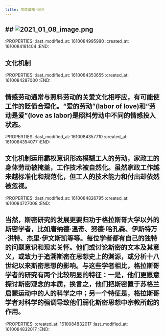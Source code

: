 ```yaml
---
title: 电商直播·综合
---
```


## ## ![2021_01_08_image.png](https://cdn.logseq.com/%2F93885275-2911-4413-ad42-50e105250c9a0b3beef0-ac17-48a5-b2af-cd73231c5f9e2021_01_08_image.png?Expires=4763684167&Signature=Jb4O2sntQgrUZ5ixn2EFy2HeKqz74~e4gPlrZ92zZJooAMI9DQyQIvL-3yKIQQbae2BpV~mhEpc2LYUt2LA5rhn68B-dQfuX7DQ8lmKVhcTOsn1vqu5xvK5f4XfxcVgidLf8OPSN0aNaRg4EnXRnbtezazwx9PoShML-R32qces9oOOMNKYuqh4pcRfvPKS~PsrMpz2Dy9H2N6U0iOSot7jgqJ99k1kL5K~yaxVxAK~hL1lWHScvblZe0UWbjgPSf6Hp9EJyc5AQZM6b8JMmdIuWh52~FOBJqMhR3CuHx-yuXHODlDfrV44Y0FCls1rs7gREETPC6SkigmbHMKZXqw__&Key-Pair-Id=APKAJE5CCD6X7MP6PTEA)
:PROPERTIES:
:last_modified_at: 1610084995980
:created_at: 1610084161404
:END:
## 文化机制
:PROPERTIES:
:last_modified_at: 1610084353655
:created_at: 1610084287000
:END:
## 情感劳动通常与照料劳动的关爱文化相呼应，有可能使工作的贬值合理化。“爱的劳动”(labor of love)和“劳动是爱”(love as labor)是照料劳动中不同的情感投入状态。
:PROPERTIES:
:last_modified_at: 1610084357710
:created_at: 1610084354077
:END:
## 文化机制运用霸权意识形态模糊工人的劳动，家政工的身体劳动被掩盖，工作技术被自然化。虽然家政工作越来越标准化和规范化，但工人的技术能力和付出却依然被忽视。
:PROPERTIES:
:last_modified_at: 1610084826795
:created_at: 1610084727008
:END:
## 当然，斯密研究的发展更要归功于格拉斯哥大学以外的斯密学者，比如唐纳德·温奇、努德·哈孔森、伊斯特万·洪特、杰里·伊文斯凯等等。每位学者都有自己的独特的问题意识和现实关怀。他们或讨论斯密的文本及其意义，或致力于追溯斯密在思想史上的渊源，或分析十八世纪以来斯密思想的影响。与这些学者相比，格拉斯哥学者的研究有两个比较明显的特征：一是，他们更愿意探讨斯密观念的本质，换言之，他们把斯密置于苏格兰启蒙运动中的人的科学之中；另一个特征是，格拉斯哥学者对科学的强调导致他们弱化斯密思想中宗教所起的作用。
:PROPERTIES:
:created_at: 1610084832017
:last_modified_at: 1610084832017
:END:
